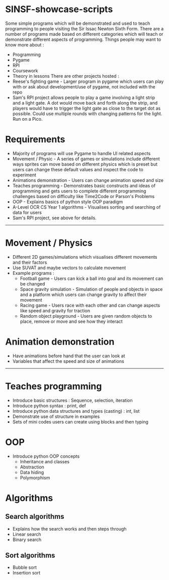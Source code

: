 # SINSF-showcase-scripts
Some simple programs which will be demonstrated and used to teach programming to people visiting the Sir Issac Newton Sixth Form.
There are a number of programs made based on different categories which will teach or demonstrate different aspects of programming.
Things people may want to know more about :
 - Programming
 - Pygame
 - RPI
 - Coursework
 - Theory in lessons
There are other projects hosted : 
 - Reese's fighting game - Larger program in pygame which users can play with or ask about development/use of pygame, not included with the repo
 - Sam's RPI project allows people to play a game involving a light strip and a light gate. A dot would move back and forth along the strip, and players would have to trigger the light gate as close to the target dot as possible. Could use multiple rounds with changing patterns for the light. Run on a Pico.

# Requirements
 - Majority of programs will use Pygame to handle UI related aspects
 - Movement / Physic - A series of games or simulations include different ways sprites can move based on different physics which is preset but users can change these default values and inspect the code to experiment
 - Animations demonstration - Users can change animation speed and size
 - Teaches programming - Demonstrates basic constructs and ideas of programming and gets users to complete different programming challenges based on difficulty like Time2Code or Parson's Problems
 - OOP - Explains basics of python style OOP paradigm
 - A-Level OCR CS Year 1 algorithms - Visualises sorting and searching of data for users
 - Sam's RPI project, see above for details.

---

# Movement / Physics
 - Different 2D games/simulations which visualises different movements and their factors
 - Use SUVAT and maybe vectors to calculate movement
 - Example programs :
   - Football game            - Users can kick a ball into goal and its movement can be changed
   - Space gravity simulation - Simulation of people and objects in space and a platform which users can change gravity to affect their movement
   - Racing game              - Users race with each other and can change aspects like speed and gravity for traction
   - Random object playground - Users are given random objects to place, remove or move and see how they interact

# Animation demonstration
 - Have animations before hand that the user can look at
 - Variables that affect the speed and size of animations

---

# Teaches programming
 - Introduce basic structures : Sequence, selection, iteration
 - Introduce python syntax : print, def
 - Introduce python data structures and types (casting) : int, list
 - Demonstrate use of structure in examples
 - Sets of mini codes users can create using blocks and then typing

# OOP
 - Introduce python OOP concepts
   - Inheritance and classes
   - Abstraction
   - Data hiding
   - Polymorphism

# Algorithms
## Search algorithms
 - Explains how the search works and then steps through
 - Linear search
 - Binary search

## Sort algorithms
 - Bubble sort
 - Insertion sort

